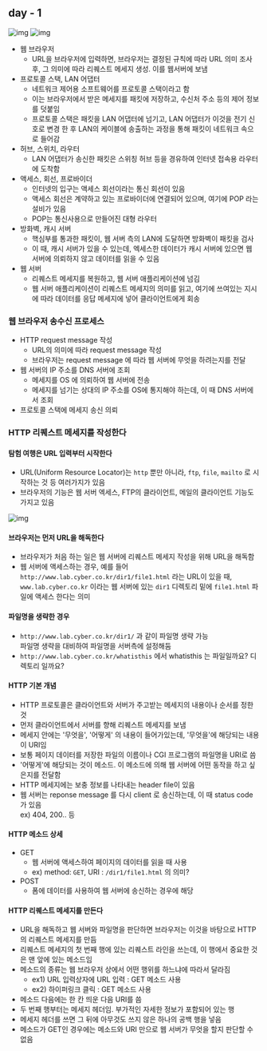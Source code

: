 ## day - 1 
![img](https://github.com/koni114/TIL/blob/master/Network/books/one_percent_network/img/network_01.jpeg)
![img](https://github.com/koni114/TIL/blob/master/Network/lecture/one_percent_network/img/network_02.jpeg)

- 웹 브라우저
  - URL을 브라우저에 입력하면, 브라우저는 결정된 규칙에 따라 URL 의미 조사 후, 그 의미에 따라 리퀘스트 메세지 생성. 이를 웹서버에 보냄
- 프로토콜 스택, LAN 어댑터
  - 네트워크 제어용 소프트웨어를 프로토콜 스택이라고 함
  - 이는 브라우저에서 받은 메세지를 패킷에 저장하고, 수신처 주소 등의 제어 정보를 덧붙임
  - 프로토콜 스택은 패킷을 LAN 어댑터에 넘기고, LAN 어댑터가 이것을 전기 신호로 변경 한 후 LAN의 케이블에 송출하는 과정을 통해 패킷이 네트워크 속으로 들어감
- 허브, 스위치, 라우터
  - LAN 어댑터가 송신한 패킷은 스위칭 허브 등을 경유하여 인터넷 접속용 라우터에 도착함
- 액세스, 회선, 프로바이더
  - 인터넷의 입구는 액세스 회선이라는 통신 회선이 있음
  - 액세스 회선은 계약하고 있는 프로바이더에 연결되어 있으며, 여기에 POP 라는 설비가 있음
  - POP는 통신사용으로 만들어진 대형 라우터
- 방화벽, 캐시 서버
  - 핵심부를 통과한 패킷이, 웹 서버 측의 LAN에 도달하면 방화벽이 패킷을 검사
  - 이 때, 캐시 서버가 있을 수 있는데, 엑세스한 데이터가 캐시 서버에 있으면 웹 서버에 의뢰하지 않고 데이터를 읽을 수 있음
- 웹 서버
  - 리퀘스트 메세지를 복원하고, 웹 서버 애플리케이션에 넘김
  - 웹 서버 애플리케이션이 리퀘스트 메세지의 의미를 읽고, 여기에 쓰여있는 지시에 따라 데이터를 응답 메세지에 넣어 클라이언트에게 회송

### 웹 브라우저 송수신 프로세스
- HTTP request message 작성
  - URL의 의미에 따라 request message 작성
  - 브라우저는 request message 에 따라 웹 서버에 무엇을 하려는지를 전달
- 웹 서버의 IP 주소를 DNS 서버에 조회
  - 메세지를 OS 에 의뢰하여 웹 서버에 전송  
  - 메세지를 넘기는 상대의 IP 주소를 OS에 통지해야 하는데, 이 때 DNS 서버에서 조회
- 프로토콜 스택에 메세지 송신 의뢰

### HTTP 리퀘스트 메세지를 작성한다
#### 탐험 여행은 URL 입력부터 시작한다
- URL(Uniform Resource Locator)는 `http` 뿐만 아니라, `ftp`, `file`, `mailto` 로 시작하는 것 등 여러가지가 있음
- 브라우저의 기능은 웹 서버 엑세스, FTP의 클라이언트, 메일의 클라이언트 기능도 가지고 있음 

![img](https://github.com/koni114/TIL/blob/master/Network/lecture/one_percent_network/img/network_03.jpeg)

#### 브라우저는 먼저 URL을 해독한다
- 브라우저가 처음 하는 일은 웹 서버에 리퀘스트 메세지 작성을 위해 URL을 해독함
- 웹 서버에 액세스하는 경우, 예를 들어 `http://www.lab.cyber.co.kr/dir1/file1.html` 라는 URL이 있을 때, `www.lab.cyber.co.kr` 이라는 웹 서버에 있는 `dir1` 디렉토리 밑에 `file1.html` 파일에 액세스 한다는 의미

#### 파일명을 생략한 경우
- `http://www.lab.cyber.co.kr/dir1/` 과 같이 파일명 생략 가능  
  파일명 생략을 대비하여 파일명을 서버측에 설정해둠
- `http://www.lab.cyber.co.kr/whatisthis` 에서 whatisthis 는 파일일까요? 디렉토리 일까요?

#### HTTP 기본 개념
- HTTP 프로토콜은 클라이언트와 서버가 주고받는 메세지의 내용이나 순서를 정한 것
- 먼저 클라이언트에서 서버를 향해 리퀘스트 메세지를 보냄
- 메세지 안에는 '무엇을', '어떻게' 의 내용이 들어가있는데, '무엇을'에 해당되는 내용이 URI임
- 보통 페이지 데이터를 저장한 파일의 이름이나 CGI 프로그램의 파일명을 URI로 씀 
- '어떻게'에 해당되는 것이 메소드. 이 메소드에 의해 웹 서버에 어떤 동작을 하고 싶은지를 전달함
- HTTP 메세지에는 보충 정보를 나타내는 header file이 있음
- 웹 서버는 reponse message 를 다시 client 로 송신하는데, 이 때 status code 가 있음  
  ex) 404, 200.. 등

#### HTTP 메소드 상세
- GET 
  - 웹 서버에 액세스하여 페이지의 데이터를 읽을 때 사용
  - ex) method: `GET`, URI : `/dir1/file1.html` 의 의미? 
- POST
  - 폼에 데이터를 사용하여 웹 서버에 송신하는 경우에 해당

#### HTTP 리퀘스트 메세지를 만든다
- URL을 해독하고 웹 서버와 파일명을 판단하면 브라우저는 이것을 바탕으로 HTTP의 리퀘스트 메세지를 만듬
- 리퀘스트 메세지의 첫 번째 행에 있는 리퀘스트 라인을 쓰는데, 이 행에서 중요한 것은 맨 앞에 있는 메소드임
- 메소드의 종류는 웹 브라우저 상에서 어떤 행위를 하느냐에 따라서 달라짐
  - ex1) URL 입력상자에 URL 입력 : GET 메소드 사용
  - ex2) 하이퍼링크 클릭 : GET 메소드 사용
- 메소드 다음에는 한 칸 띄운 다음 URI를 씀
- 두 번째 행부터는 메세지 헤더임. 부가적인 자세한 정보가 포함되어 있는 행
- 메세지 헤더를 쓰면 그 뒤에 아무것도 쓰지 않은 하나의 공백 행을 넣음
- 메소드가 GET인 경우에는 메소드와 URI 만으로 웹 서버가 무엇을 할지 판단할 수 없음
